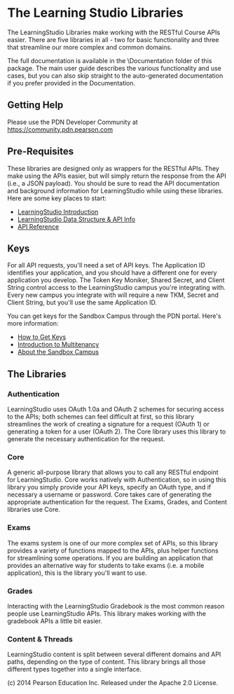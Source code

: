 # The Learning Studio Libraries

The LearningStudio Libraries make working with the RESTful Course APIs easier. There are five libraries in all - two for basic functionality and three that streamline our more complex and common domains. 

The full documentation is available in the \Documentation folder of this package. The main user guide describes the various functionality and use cases, but you can also skip straight to the auto-generated documentation if you prefer provided in the Documentation. 

## Getting Help 

Please use the PDN Developer Community at https://community.pdn.pearson.com


## Pre-Requisites 

These libraries are designed only as wrappers for the RESTful APIs. They make using the APIs easier, but will simply return the response from the API (i.e., a JSON payload). You should be sure to read the API documentation and background information for LearningStudio while using these libraries. Here are some key places to start:

 * [LearningStudio Introduction](http://pdn.pearson.com/learningstudio/learningstudio-introduction)
 * [LearningStudio Data Structure & API Info](http://pdn.pearson.com/learningstudio/general-api-information)
 * [API Reference](http://pdn.pearson.com/api_resources/778)


## Keys

For all API requests, you'll need a set of API keys. The Application ID identifies your application, and you should have a different one for every application you develop. The Token Key Moniker, Shared Secret, and Client String control access to the LearningStudio campus you're integrating with. Every new campus you integrate with will require a new TKM, Secret and Client String, but you'll use the same Application ID.

You can get keys for the Sandbox Campus through the PDN portal. Here's more information:

 * [How to Get Keys](http://pdn.pearson.com/learningstudio/get-a-key)
 * [Introduction to Multitenancy](http://pdn.pearson.com/learningstudio/get-a-key)
 * [About the Sandbox Campus](http://pdn.pearson.com/learningstudio/sandbox-campus)


## The Libraries 

### Authentication
LearningStudio uses OAuth 1.0a and OAuth 2 schemes for securing access to the APIs; both schemes can feel difficult at first, so this library streamlines the work of creating a signature for a request (OAuth 1) or generating a token for a user (OAuth 2). The Core library uses this library to generate the necessary authentication for the request.

### Core 
A generic all-purpose library that allows you to call any RESTful endpoint for LearningStudio. Core works natively with Authentication, so in using this library you simply provide your API keys, specify an OAuth type, and if necessary a username or password. Core takes care of generating the appropriate authentication for the request. The Exams, Grades, and Content libraries use Core.

### Exams
The exams system is one of our more complex set of APIs, so this library provides a variety of functions mapped to the APIs, plus helper functions for streamlining some operations. If you are building an application that provides an alternative way for students to take exams (i.e. a mobile application), this is the library you'll want to use.

### Grades
Interacting with the LearningStudio Gradebook is the most common reason people use LearningStudio APIs. This library makes working with the gradebook APIs a little bit easier.

### Content & Threads
LearningStudio content is split between several different domains and API paths, depending on the type of content. This library brings all those different types together into a single interface.


(c) 2014 Pearson Education Inc. Released under the Apache 2.0 License.